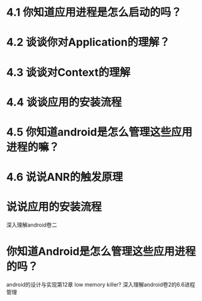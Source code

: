 

# 4.1 你知道应用进程是怎么启动的吗？

# 4.2 谈谈你对Application的理解？

# 4.3 谈谈对Context的理解

# 4.4 谈谈应用的安装流程

# 4.5 你知道android是怎么管理这些应用进程的嘛？

# 4.6 说说ANR的触发原理

# 说说应用的安装流程
深入理解android卷二

# 你知道Android是怎么管理这些应用进程的吗？
android的设计与实现第12章
low memory killer?
深入理解android卷2的6.6进程管理